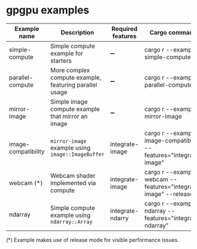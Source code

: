 # gpgpu examples
| Example name        | Description                                            | Required features  | Cargo command                                                       |
|---------------------|--------------------------------------------------------|--------------------|---------------------------------------------------------------------|
| simple-compute      | Simple compute example for starters                    | :heavy_minus_sign: | cargo r --example simple-compute                                    |
| parallel-compute    | More complex compute example, featuring parallel usage | :heavy_minus_sign: | cargo r --example parallel-compute                                  |
| mirror-image        | Simple image compute example that mirror an image      | :heavy_minus_sign: | cargo r --example mirror-image                                      |
| image-compatibility | `mirror-image` example using `image::ImageBuffer`      | integrate-image    | cargo r --example image-compatibility --features="integrate-image"  |
| webcam (*)          | Webcam shader implemented via compute                  | integrate-image    | cargo r --example webcam --features="integrate-image" --release     |
| ndarray             | Simple compute example using `ndarray::Array`          | integrate-ndarry   | cargo r --example ndarray --features="integrate-ndarray"            |

(*) Example makes use of release mode for visible performance issues.